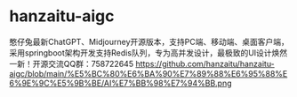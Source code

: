 # hanzaitu-aigc
憨仔兔最新ChatGPT、Midjourney开源版本，支持PC端、移动端、桌面客户端，采用springboot架构开发支持Redis队列，专为高并发设计，最极致的UI设计焕然一新！开源交流QQ群：758722645
https://github.com/hanzaitu/hanzaitu-aigc/blob/main/%E5%BC%80%E6%BA%90%E7%89%88%E6%95%88%E6%9E%9C%E5%9B%BE/AI%E7%BB%98%E7%94%BB.png
